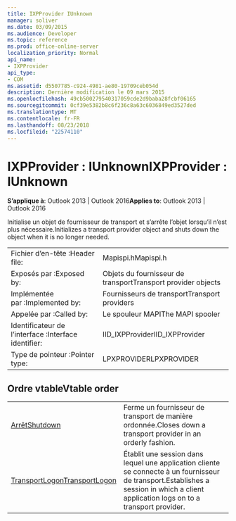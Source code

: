 ```yaml
---
title: IXPProvider IUnknown
manager: soliver
ms.date: 03/09/2015
ms.audience: Developer
ms.topic: reference
ms.prod: office-online-server
localization_priority: Normal
api_name:
- IXPProvider
api_type:
- COM
ms.assetid: d5507785-c924-4981-ae80-19709ceb054d
description: Dernière modification le 09 mars 2015
ms.openlocfilehash: 49cb500279540317059cde2d9baba28fcbf06165
ms.sourcegitcommit: 0cf39e5382b8c6f236c8a63c6036849ed3527ded
ms.translationtype: MT
ms.contentlocale: fr-FR
ms.lasthandoff: 08/23/2018
ms.locfileid: "22574110"
---
```

# <a name="ixpprovider--iunknown"></a><span data-ttu-id="b6a18-103">IXPProvider : IUnknown</span><span class="sxs-lookup"><span data-stu-id="b6a18-103">IXPProvider : IUnknown</span></span>

  
  
<span data-ttu-id="b6a18-104">**S’applique à**: Outlook 2013 | Outlook 2016</span><span class="sxs-lookup"><span data-stu-id="b6a18-104">**Applies to**: Outlook 2013 | Outlook 2016</span></span> 
  
<span data-ttu-id="b6a18-105">Initialise un objet de fournisseur de transport et s’arrête l’objet lorsqu’il n’est plus nécessaire.</span><span class="sxs-lookup"><span data-stu-id="b6a18-105">Initializes a transport provider object and shuts down the object when it is no longer needed.</span></span>
  
|||
|:-----|:-----|
|<span data-ttu-id="b6a18-106">Fichier d’en-tête :</span><span class="sxs-lookup"><span data-stu-id="b6a18-106">Header file:</span></span>  <br/> |<span data-ttu-id="b6a18-107">Mapispi.h</span><span class="sxs-lookup"><span data-stu-id="b6a18-107">Mapispi.h</span></span>  <br/> |
|<span data-ttu-id="b6a18-108">Exposés par :</span><span class="sxs-lookup"><span data-stu-id="b6a18-108">Exposed by:</span></span>  <br/> |<span data-ttu-id="b6a18-109">Objets du fournisseur de transport</span><span class="sxs-lookup"><span data-stu-id="b6a18-109">Transport provider objects</span></span>  <br/> |
|<span data-ttu-id="b6a18-110">Implémentée par :</span><span class="sxs-lookup"><span data-stu-id="b6a18-110">Implemented by:</span></span>  <br/> |<span data-ttu-id="b6a18-111">Fournisseurs de transport</span><span class="sxs-lookup"><span data-stu-id="b6a18-111">Transport providers</span></span>  <br/> |
|<span data-ttu-id="b6a18-112">Appelée par :</span><span class="sxs-lookup"><span data-stu-id="b6a18-112">Called by:</span></span>  <br/> |<span data-ttu-id="b6a18-113">Le spouleur MAPI</span><span class="sxs-lookup"><span data-stu-id="b6a18-113">The MAPI spooler</span></span>  <br/> |
|<span data-ttu-id="b6a18-114">Identificateur de l’interface :</span><span class="sxs-lookup"><span data-stu-id="b6a18-114">Interface identifier:</span></span>  <br/> |<span data-ttu-id="b6a18-115">IID_IXPProvider</span><span class="sxs-lookup"><span data-stu-id="b6a18-115">IID_IXPProvider</span></span>  <br/> |
|<span data-ttu-id="b6a18-116">Type de pointeur :</span><span class="sxs-lookup"><span data-stu-id="b6a18-116">Pointer type:</span></span>  <br/> |<span data-ttu-id="b6a18-117">LPXPROVIDER</span><span class="sxs-lookup"><span data-stu-id="b6a18-117">LPXPROVIDER</span></span>  <br/> |
   
## <a name="vtable-order"></a><span data-ttu-id="b6a18-118">Ordre vtable</span><span class="sxs-lookup"><span data-stu-id="b6a18-118">Vtable order</span></span>

|||
|:-----|:-----|
|[<span data-ttu-id="b6a18-119">Arrêt</span><span class="sxs-lookup"><span data-stu-id="b6a18-119">Shutdown</span></span>](ixpprovider-shutdown.md) <br/> |<span data-ttu-id="b6a18-120">Ferme un fournisseur de transport de manière ordonnée.</span><span class="sxs-lookup"><span data-stu-id="b6a18-120">Closes down a transport provider in an orderly fashion.</span></span>  <br/> |
|[<span data-ttu-id="b6a18-121">TransportLogon</span><span class="sxs-lookup"><span data-stu-id="b6a18-121">TransportLogon</span></span>](ixpprovider-transportlogon.md) <br/> |<span data-ttu-id="b6a18-122">Établit une session dans lequel une application cliente se connecte à un fournisseur de transport.</span><span class="sxs-lookup"><span data-stu-id="b6a18-122">Establishes a session in which a client application logs on to a transport provider.</span></span>  <br/> |
   

